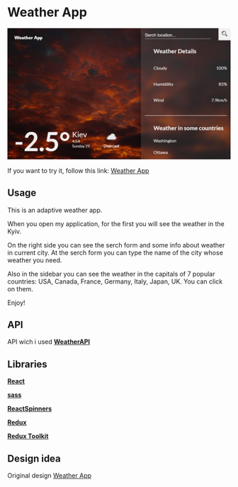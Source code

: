 # Weather App

![alt text](./src/img/weatherPreview.jpg)

If you  want to try it,  follow this link: [Weather App](https://glabglob.github.io/weather-app/)

## Usage

This is an adaptive weather app.

When you open my application, for the first you will see the weather in the Kyiv.

On the right side you can see the serch form and some info about weather in current city.
At the serch form you can type the name of the city whose weather you need.

Also in the sidebar you can see the weather in the capitals of 7 popular countries: USA, Canada, France, Germany, Italy, Japan, UK.
You can click on them.

Enjoy!

## API

API wich i used [**WeatherAPI**](https://www.weatherapi.com/)

## Libraries

[**React**](https://github.com/facebook/create-react-app)

[**sass**](https://github.com/sass/dart-sass)

[**ReactSpinners**](https://github.com/davidhu2000/react-spinners)

[**Redux**](https://github.com/reduxjs/redux)

[**Redux Toolkit**](https://github.com/reduxjs/redux-toolkit)

## Design idea 

Original design [Weather App](https://dribbble.com/shots/7118235-Weather-DailyUI-037/attachments/121070?mode=media)

